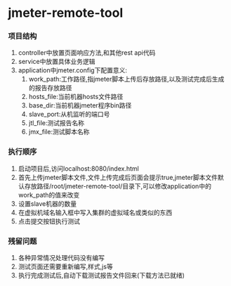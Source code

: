 # jmeter-remote-tool
### 项目结构
1. controller中放置页面响应方法,和其他rest api代码
2. service中放置具体业务逻辑
3. application中jmeter.config下配置意义:
    1. work_path:工作路径,指jmeter脚本上传后存放路径,以及测试完成后生成的报告存放路径
    2. hosts_file:当前机器hosts文件路径
    3. base_dir:当前机器jmeter程序bin路径
    4. slave_port:从机监听的端口号
    5. jtl_file:测试报告名称
    6. jmx_file:测试脚本名称    

### 执行顺序
1. 启动项目后,访问localhost:8080/index.html
2. 首先上传jmeter脚本文件,文件上传完成后页面会提示true,jmeter脚本文件默认存放路径/root/jmeter-remote-tool/目录下,可以修改application中的work_path的值来改变
3. 设置slave机器的数量
4. 在虚拟机域名输入框中写入集群的虚拟域名或类似的东西
5. 点击提交按钮执行测试

### 残留问题
1. 各种异常情况处理代码没有编写
2. 测试页面还需要重新编写,样式,js等
3. 执行完成测试后,自动下载测试报告文件回来(下载方法已就绪)